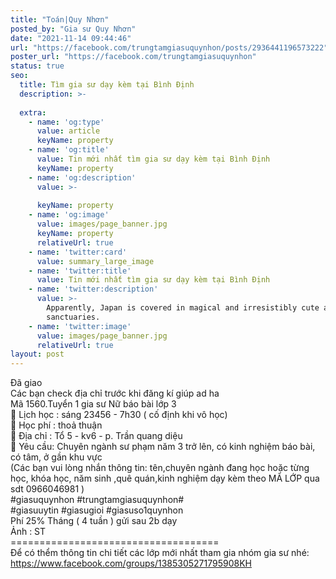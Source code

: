 ```yaml
---
title: "Toán|Quy Nhơn"
posted_by: "Gia sư Quy Nhơn"
date: "2021-11-14 09:44:46"
url: "https://facebook.com/trungtamgiasuquynhon/posts/2936441196573222"
poster_url: "https://facebook.com/trungtamgiasuquynhon"
status: true
seo:
  title: Tìm gia sư dạy kèm tại Bình Định
  description: >-
    
  extra:
    - name: 'og:type'
      value: article
      keyName: property
    - name: 'og:title'
      value: Tin mới nhất tìm gia sư dạy kèm tại Bình Định
      keyName: property
    - name: 'og:description'
      value: >-
        
      keyName: property
    - name: 'og:image'
      value: images/page_banner.jpg
      keyName: property
      relativeUrl: true
    - name: 'twitter:card'
      value: summary_large_image
    - name: 'twitter:title'
      value: Tin mới nhất tìm gia sư dạy kèm tại Bình Định
    - name: 'twitter:description'
      value: >-
        Apparently, Japan is covered in magical and irresistibly cute animal
        sanctuaries.
    - name: 'twitter:image'
      value: images/page_banner.jpg
      relativeUrl: true
layout: post
---
```

Đã giao<br>Các bạn check địa chỉ trước khi đăng kí giúp ad ha<br>Mã 1560.Tuyển 1 gia sư Nữ báo bài lớp 3<br>🧐 Lịch học : sáng 23456 - 7h30 ( cố định khi vô học)<br>🧐 Học phí : thoả thuận<br>🧐 Địa chỉ : Tổ 5 - kv6 - p. Trần quang diệu<br>🧐 Yêu cầu: Chuyên ngành sư phạm năm 3 trở lên, có kinh nghiệm báo bài, có tâm, ở gần khu vực<br>(Các bạn vui lòng nhắn thông tin: tên,chuyên ngành đang học hoặc từng học, khóa học, năm sinh ,quê quán,kinh nghiệm dạy kèm theo MÃ LỚP qua sdt 0966046981 )<br>#giasuquynhon #trungtamgiasuquynhon#<br>#giasuuytin #giasugioi #giasuso1quynhon<br>Phí 25% Tháng ( 4 tuần ) gửi sau 2b dạy<br>Ảnh : ST<br>====================================<br>Để có thểm thông tin chi tiết các lớp mới nhất tham gia nhóm gia sư nhé: https://www.facebook.com/groups/1385305271795908KH

